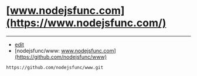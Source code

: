 # [www.nodejsfunc.com](https://www.nodejsfunc.com/)



---
+ [edit](https://github.com/nodejsfunc/www/edit/main/README.md)
+ [nodejsfunc/www: www.nodejsfunc.com](https://github.com/nodejsfunc/www)
```
https://github.com/nodejsfunc/www.git
```
